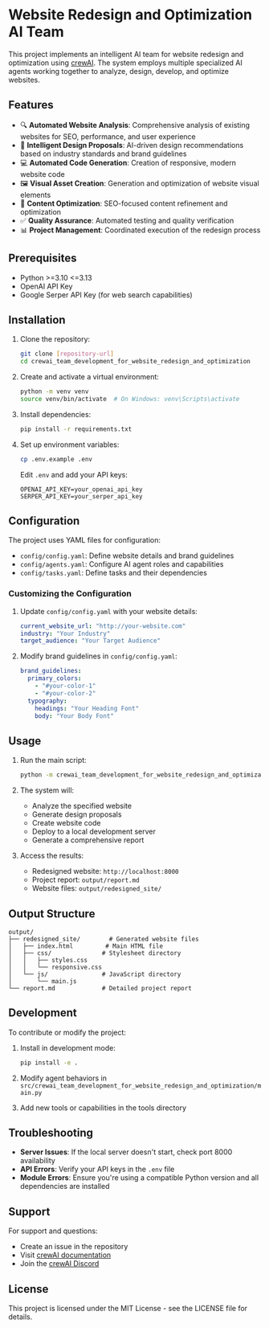 # Website Redesign and Optimization AI Team

This project implements an intelligent AI team for website redesign and optimization using [crewAI](https://crewai.com). The system employs multiple specialized AI agents working together to analyze, design, develop, and optimize websites.

## Features

- 🔍 **Automated Website Analysis**: Comprehensive analysis of existing websites for SEO, performance, and user experience
- 🎨 **Intelligent Design Proposals**: AI-driven design recommendations based on industry standards and brand guidelines
- 💻 **Automated Code Generation**: Creation of responsive, modern website code
- 🖼️ **Visual Asset Creation**: Generation and optimization of website visual elements
- 📝 **Content Optimization**: SEO-focused content refinement and optimization
- ✅ **Quality Assurance**: Automated testing and quality verification
- 📊 **Project Management**: Coordinated execution of the redesign process

## Prerequisites

- Python >=3.10 <=3.13
- OpenAI API Key
- Google Serper API Key (for web search capabilities)

## Installation

1. Clone the repository:
   ```bash
   git clone [repository-url]
   cd crewai_team_development_for_website_redesign_and_optimization
   ```

2. Create and activate a virtual environment:
   ```bash
   python -m venv venv
   source venv/bin/activate  # On Windows: venv\Scripts\activate
   ```

3. Install dependencies:
   ```bash
   pip install -r requirements.txt
   ```

4. Set up environment variables:
   ```bash
   cp .env.example .env
   ```
   Edit `.env` and add your API keys:
   ```
   OPENAI_API_KEY=your_openai_api_key
   SERPER_API_KEY=your_serper_api_key
   ```

## Configuration

The project uses YAML files for configuration:

- `config/config.yaml`: Define website details and brand guidelines
- `config/agents.yaml`: Configure AI agent roles and capabilities
- `config/tasks.yaml`: Define tasks and their dependencies

### Customizing the Configuration

1. Update `config/config.yaml` with your website details:
   ```yaml
   current_website_url: "http://your-website.com"
   industry: "Your Industry"
   target_audience: "Your Target Audience"
   ```

2. Modify brand guidelines in `config/config.yaml`:
   ```yaml
   brand_guidelines:
     primary_colors:
       - "#your-color-1"
       - "#your-color-2"
     typography:
       headings: "Your Heading Font"
       body: "Your Body Font"
   ```

## Usage

1. Run the main script:
   ```bash
   python -m crewai_team_development_for_website_redesign_and_optimization.main
   ```

2. The system will:
   - Analyze the specified website
   - Generate design proposals
   - Create website code
   - Deploy to a local development server
   - Generate a comprehensive report

3. Access the results:
   - Redesigned website: `http://localhost:8000`
   - Project report: `output/report.md`
   - Website files: `output/redesigned_site/`

## Output Structure

```
output/
├── redesigned_site/        # Generated website files
│   ├── index.html         # Main HTML file
│   ├── css/              # Stylesheet directory
│   │   ├── styles.css
│   │   └── responsive.css
│   └── js/               # JavaScript directory
│       └── main.js
└── report.md             # Detailed project report
```

## Development

To contribute or modify the project:

1. Install in development mode:
   ```bash
   pip install -e .
   ```

2. Modify agent behaviors in `src/crewai_team_development_for_website_redesign_and_optimization/main.py`

3. Add new tools or capabilities in the tools directory

## Troubleshooting

- **Server Issues**: If the local server doesn't start, check port 8000 availability
- **API Errors**: Verify your API keys in the `.env` file
- **Module Errors**: Ensure you're using a compatible Python version and all dependencies are installed

## Support

For support and questions:
- Create an issue in the repository
- Visit [crewAI documentation](https://docs.crewai.com)
- Join the [crewAI Discord](https://discord.com/invite/X4JWnZnxPb)

## License

This project is licensed under the MIT License - see the LICENSE file for details.
